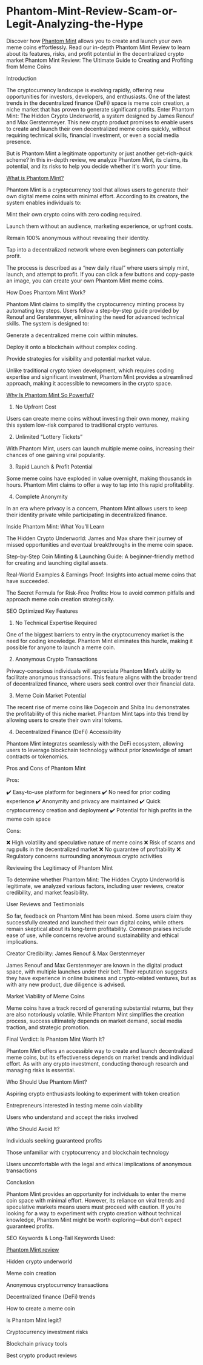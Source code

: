 # Phantom-Mint-Review-Scam-or-Legit-Analyzing-the-Hype
Discover how [Phantom Mint](https://warriorplus.com/o2/a/qjcrt6d/0) allows you to create and launch your own meme coins effortlessly. Read our in-depth Phantom Mint Review to learn about its features, risks, and profit potential in the decentralized crypto market
Phantom Mint Review: The Ultimate Guide to Creating and Profiting from Meme Coins

Introduction

The cryptocurrency landscape is evolving rapidly, offering new opportunities for investors, developers, and enthusiasts. One of the latest trends in the decentralized finance (DeFi) space is meme coin creation, a niche market that has proven to generate significant profits. Enter Phantom Mint: The Hidden Crypto Underworld, a system designed by James Renouf and Max Gerstenmeyer. This new crypto product promises to enable users to create and launch their own decentralized meme coins quickly, without requiring technical skills, financial investment, or even a social media presence.

But is Phantom Mint a legitimate opportunity or just another get-rich-quick scheme? In this in-depth review, we analyze Phantom Mint, its claims, its potential, and its risks to help you decide whether it's worth your time.

[What is Phantom Mint?](https://warriorplus.com/o2/a/qjcrt6d/0)

Phantom Mint is a cryptocurrency tool that allows users to generate their own digital meme coins with minimal effort. According to its creators, the system enables individuals to:

Mint their own crypto coins with zero coding required.

Launch them without an audience, marketing experience, or upfront costs.

Remain 100% anonymous without revealing their identity.

Tap into a decentralized network where even beginners can potentially profit.

The process is described as a “new daily ritual” where users simply mint, launch, and attempt to profit. If you can click a few buttons and copy-paste an image, you can create your own Phantom Mint meme coins.

How Does Phantom Mint Work?

Phantom Mint claims to simplify the cryptocurrency minting process by automating key steps. Users follow a step-by-step guide provided by Renouf and Gerstenmeyer, eliminating the need for advanced technical skills. The system is designed to:

Generate a decentralized meme coin within minutes.

Deploy it onto a blockchain without complex coding.

Provide strategies for visibility and potential market value.

Unlike traditional crypto token development, which requires coding expertise and significant investment, Phantom Mint provides a streamlined approach, making it accessible to newcomers in the crypto space.

[Why Is Phantom Mint So Powerful?](https://warriorplus.com/o2/a/qjcrt6d/0)

1. No Upfront Cost

Users can create meme coins without investing their own money, making this system low-risk compared to traditional crypto ventures.

2. Unlimited “Lottery Tickets”

With Phantom Mint, users can launch multiple meme coins, increasing their chances of one gaining viral popularity.

3. Rapid Launch & Profit Potential

Some meme coins have exploded in value overnight, making thousands in hours. Phantom Mint claims to offer a way to tap into this rapid profitability.

4. Complete Anonymity

In an era where privacy is a concern, Phantom Mint allows users to keep their identity private while participating in decentralized finance.

Inside Phantom Mint: What You’ll Learn

The Hidden Crypto Underworld: James and Max share their journey of missed opportunities and eventual breakthroughs in the meme coin space.

Step-by-Step Coin Minting & Launching Guide: A beginner-friendly method for creating and launching digital assets.

Real-World Examples & Earnings Proof: Insights into actual meme coins that have succeeded.

The Secret Formula for Risk-Free Profits: How to avoid common pitfalls and approach meme coin creation strategically.

SEO Optimized Key Features

1. No Technical Expertise Required

One of the biggest barriers to entry in the cryptocurrency market is the need for coding knowledge. Phantom Mint eliminates this hurdle, making it possible for anyone to launch a meme coin.

2. Anonymous Crypto Transactions

Privacy-conscious individuals will appreciate Phantom Mint’s ability to facilitate anonymous transactions. This feature aligns with the broader trend of decentralized finance, where users seek control over their financial data.

3. Meme Coin Market Potential

The recent rise of meme coins like Dogecoin and Shiba Inu demonstrates the profitability of this niche market. Phantom Mint taps into this trend by allowing users to create their own viral tokens.

4. Decentralized Finance (DeFi) Accessibility

Phantom Mint integrates seamlessly with the DeFi ecosystem, allowing users to leverage blockchain technology without prior knowledge of smart contracts or tokenomics.

Pros and Cons of Phantom Mint

Pros:

✔️ Easy-to-use platform for beginners
✔️ No need for prior coding experience
✔️ Anonymity and privacy are maintained
✔️ Quick cryptocurrency creation and deployment
✔️ Potential for high profits in the meme coin space

Cons:

❌ High volatility and speculative nature of meme coins
❌ Risk of scams and rug pulls in the decentralized market
❌ No guarantee of profitability
❌ Regulatory concerns surrounding anonymous crypto activities

Reviewing the Legitimacy of Phantom Mint

To determine whether Phantom Mint: The Hidden Crypto Underworld is legitimate, we analyzed various factors, including user reviews, creator credibility, and market feasibility.

User Reviews and Testimonials

So far, feedback on Phantom Mint has been mixed. Some users claim they successfully created and launched their own digital coins, while others remain skeptical about its long-term profitability. Common praises include ease of use, while concerns revolve around sustainability and ethical implications.

Creator Credibility: James Renouf & Max Gerstenmeyer

James Renouf and Max Gerstenmeyer are known in the digital product space, with multiple launches under their belt. Their reputation suggests they have experience in online business and crypto-related ventures, but as with any new product, due diligence is advised.

Market Viability of Meme Coins

Meme coins have a track record of generating substantial returns, but they are also notoriously volatile. While Phantom Mint simplifies the creation process, success ultimately depends on market demand, social media traction, and strategic promotion.

Final Verdict: Is Phantom Mint Worth It?

Phantom Mint offers an accessible way to create and launch decentralized meme coins, but its effectiveness depends on market trends and individual effort. As with any crypto investment, conducting thorough research and managing risks is essential.

Who Should Use Phantom Mint?

Aspiring crypto enthusiasts looking to experiment with token creation

Entrepreneurs interested in testing meme coin viability

Users who understand and accept the risks involved

Who Should Avoid It?

Individuals seeking guaranteed profits

Those unfamiliar with cryptocurrency and blockchain technology

Users uncomfortable with the legal and ethical implications of anonymous transactions

Conclusion

Phantom Mint provides an opportunity for individuals to enter the meme coin space with minimal effort. However, its reliance on viral trends and speculative markets means users must proceed with caution. If you’re looking for a way to experiment with crypto creation without technical knowledge, Phantom Mint might be worth exploring—but don’t expect guaranteed profits.

SEO Keywords & Long-Tail Keywords Used:

[Phantom Mint review](https://warriorplus.com/o2/a/qjcrt6d/0)

Hidden crypto underworld

Meme coin creation

Anonymous cryptocurrency transactions

Decentralized finance (DeFi) trends

How to create a meme coin

Is Phantom Mint legit?

Cryptocurrency investment risks

Blockchain privacy tools

Best crypto product reviews
